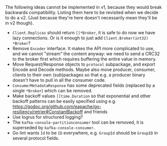 The following ideas cannot be implemented in v1, because they would break backwards compatibility. Listing them here to be revisited when we decide to do a v2. (Just because they're here doesn't necessarily mean they'll be in v2 though).

- `Client.Replicas` should return `[]*Broker`, it is safe to do now we have lazy connections. Or is it enough to just add `Client.Broker(int32) *Broker`?
- Remove `Encoder` interface. It makes the API more complicated to use, and we cannot "stream" the content anyway: we need to send a CRC32 to the broker first which requires buffering the entire value in memory.
- Move Request/Response objects to `protocol` subpackage, and export Encode and Decode methods. Maybe also move producer, consumer, clients to their own (sub)packages so that e.g. a producer binary doesn't have to pull in all the consumer code.
- `ConsumerMetadataResponse` has some deprecated fields (replaced by a single `*Broker`) which can be removed.
- Make backoff values `[]time.Duration` so that exponential and other backoff patterns can be easily specified using e.g. https://godoc.org/github.com/eapache/go-resiliency/retrier#ConstantBackoff and friends
- Use logrus for structured logging?
- The `kafka-console-partitionconsumer` tool can be removed, it is superseded by `kafka-console-consumer`.
- Go lint wants `Id` to be `ID` everywhere, e.g. `GroupId` should be `GroupID` in several protocol fields.